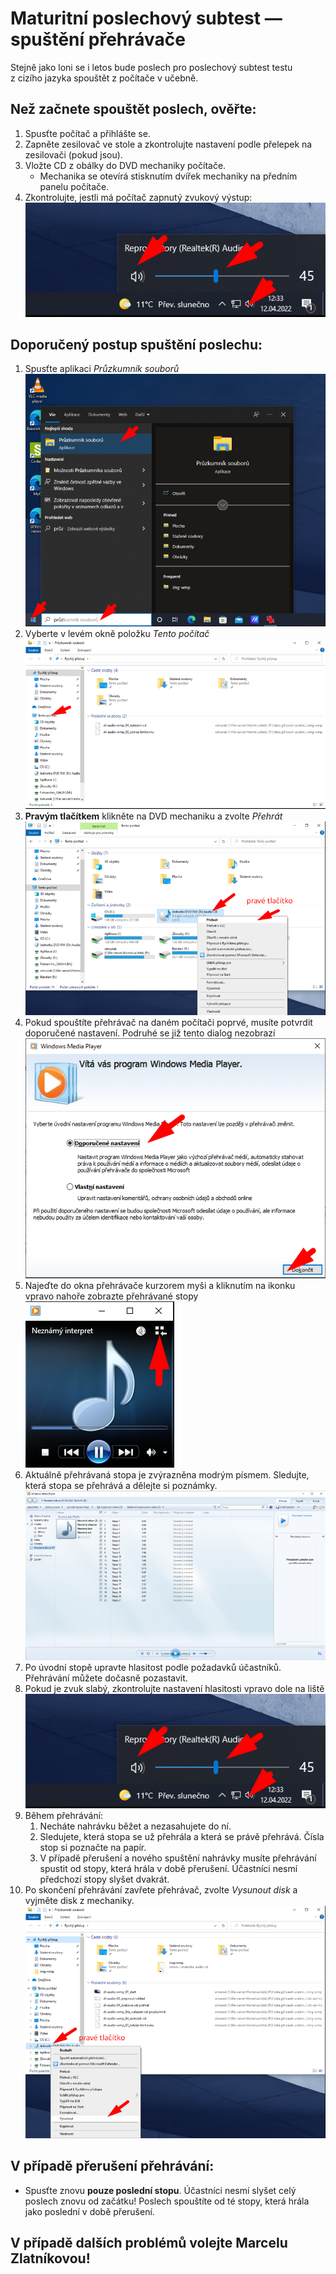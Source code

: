 # Maturitní poslechový subtest — spuštění přehrávače

Stejně jako loni se i letos bude poslech pro poslechový subtest testu z&nbsp;cizího jazyka spouštět z&nbsp;počítače v&nbsp;učebně.

## Než začnete spouštět poslech, ověřte:

1. Spusťte počítač a přihlášte se.
2. Zapněte zesilovač ve stole a zkontrolujte nastavení podle přelepek na zesilovači (pokud jsou).
2. Vložte CD z&nbsp;obálky do DVD mechaniky počítače.
    - Mechanika se otevírá stisknutím dvířek mechaniky na předním panelu počítače.
3. Zkontrolujte, jestli má počítač zapnutý zvukový výstup:
    ![Kontrola zvukového výstupu](img/mat-cd_07_hlasitost.png)

## Doporučený postup spuštění poslechu:

1. Spusťte aplikaci _Průzkumník souborů_<br />![Spuštění průzkumníka souborů](img/mat-cd_01_pruzkumnik.png)
1. Vyberte v&nbsp;levém okně položku _Tento počítač_<br />![Zobrazení jednotek počítače](img/mat-cd_02_tento-pocitac.png)
1. **Pravým tlačítkem** klikněte na DVD mechaniku a zvolte _Přehrát_<br />![Spuštění přehrávání](img/mat-cd_03_spustit.png)
1. Pokud spouštíte přehrávač na daném počítači poprvé, musíte potvrdit doporučené nastavení. Podruhé se již tento dialog nezobrazí<br />![](img/mat-cd_04_wmp-nastaveni.png)
1. Najeďte do okna přehrávače kurzorem myši a kliknutím na ikonku vpravo nahoře zobrazte přehrávané stopy<br />![](img/mat-cd_05_zobraz-stopy.png)
1. Aktuálně přehrávaná stopa je zvýrazněna modrým písmem. Sledujte, která stopa se přehrává a dělejte si poznámky.<br />![](img/mat-cd_06_zobrazeni-stop.png)
1. Po úvodní stopě upravte hlasitost podle požadavků účastníků. Přehrávání můžete dočasně pozastavit.
1. Pokud je zvuk slabý, zkontrolujte nastavení hlasitosti vpravo dole na liště<br />![](img/mat-cd_07_hlasitost.png)
1. Během přehrávání:
    1. Necháte nahrávku běžet a nezasahujete do ní.
    2. Sledujete, která stopa se už přehrála a která se právě přehrává. Čísla stop si poznačte na papír.
    3. V&nbsp;případě přerušení a nového spuštění nahrávky musíte přehrávání spustit od stopy, která hrála v&nbsp;době přerušení. Účastníci nesmí předchozí stopy slyšet dvakrát.
1. Po skončení přehrávání zavřete přehrávač, zvolte _Vysunout disk_ a vyjměte disk z&nbsp;mechaniky.<br />![](img/mat-cd_08_vysunout.png)

## V&nbsp;případě přerušení přehrávání:

- Spusťte znovu **pouze poslední stopu**. Účastníci nesmí slyšet celý poslech znovu od začátku!
    Poslech spouštíte od té stopy, která hrála jako poslední v&nbsp;době přerušení.

## V&nbsp;případě dalších problémů volejte Marcelu Zlatníkovou!
